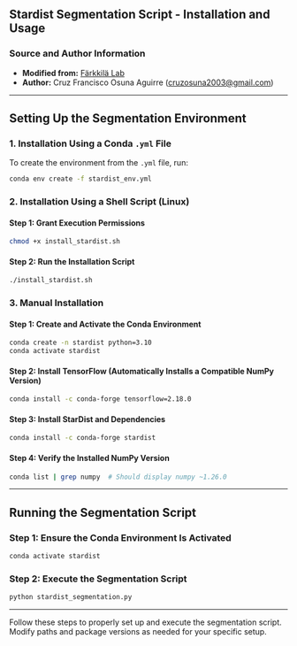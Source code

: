 ## Stardist Segmentation Script - Installation and Usage

### Source and Author Information
- **Modified from:** [Färkkilä Lab](https://github.com/farkkilab/image_processing/blob/main/pipeline/2_segmentation/stardist_segmentation.py)
- **Author:** Cruz Francisco Osuna Aguirre (cruzosuna2003@gmail.com)

---

## Setting Up the Segmentation Environment

### 1. Installation Using a Conda `.yml` File
To create the environment from the `.yml` file, run:
```bash
conda env create -f stardist_env.yml
```

### 2. Installation Using a Shell Script (Linux)
#### Step 1: Grant Execution Permissions
```bash
chmod +x install_stardist.sh
```
#### Step 2: Run the Installation Script
```bash
./install_stardist.sh
```

### 3. Manual Installation
#### Step 1: Create and Activate the Conda Environment
```bash
conda create -n stardist python=3.10
conda activate stardist
```

#### Step 2: Install TensorFlow (Automatically Installs a Compatible NumPy Version)
```bash
conda install -c conda-forge tensorflow=2.18.0
```

#### Step 3: Install StarDist and Dependencies
```bash
conda install -c conda-forge stardist
```

#### Step 4: Verify the Installed NumPy Version
```bash
conda list | grep numpy  # Should display numpy ~1.26.0
```

---

## Running the Segmentation Script

### Step 1: Ensure the Conda Environment Is Activated
```bash
conda activate stardist
```

### Step 2: Execute the Segmentation Script
```bash
python stardist_segmentation.py
```

---

Follow these steps to properly set up and execute the segmentation script. Modify paths and package versions as needed for your specific setup.

